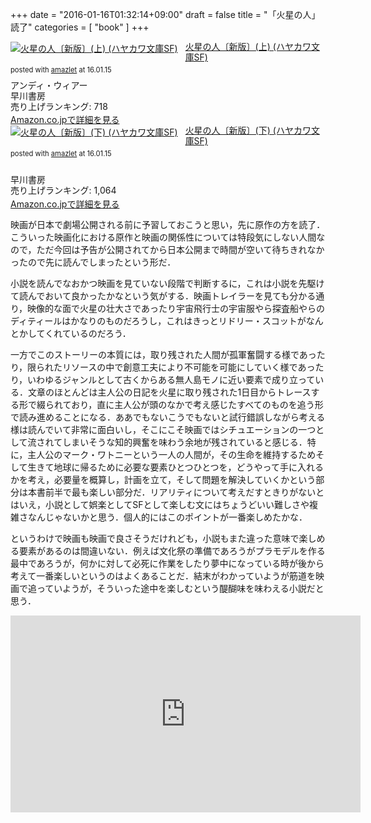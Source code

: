 +++
date = "2016-01-16T01:32:14+09:00"
draft = false
title = "「火星の人」読了"
categories = [ "book" ]
+++
<div class="amazlet-box" style="margin-bottom:0px;"><div class="amazlet-image" style="float:left;margin:0px 12px 1px 0px;"><a href="http://www.amazon.co.jp/exec/obidos/ASIN/4150120439/yagays-22/ref=nosim/" name="amazletlink" target="_blank"><img src="http://ecx.images-amazon.com/images/I/51mQ3XosnZL._SL160_.jpg" alt="火星の人〔新版〕(上) (ハヤカワ文庫SF)" style="border: none;" /></a></div><div class="amazlet-info" style="line-height:120%; margin-bottom: 10px"><div class="amazlet-name" style="margin-bottom:10px;line-height:120%"><a href="http://www.amazon.co.jp/exec/obidos/ASIN/4150120439/yagays-22/ref=nosim/" name="amazletlink" target="_blank">火星の人〔新版〕(上) (ハヤカワ文庫SF)</a><div class="amazlet-powered-date" style="font-size:80%;margin-top:5px;line-height:120%">posted with <a href="http://www.amazlet.com/" title="amazlet" target="_blank">amazlet</a> at 16.01.15</div></div><div class="amazlet-detail">アンディ・ウィアー <br />早川書房 <br />売り上げランキング: 718<br /></div><div class="amazlet-sub-info" style="float: left;"><div class="amazlet-link" style="margin-top: 5px"><a href="http://www.amazon.co.jp/exec/obidos/ASIN/4150120439/yagays-22/ref=nosim/" name="amazletlink" target="_blank">Amazon.co.jpで詳細を見る</a></div></div></div><div class="amazlet-footer" style="clear: left"></div></div>

<div class="amazlet-box" style="margin-bottom:0px;"><div class="amazlet-image" style="float:left;margin:0px 12px 1px 0px;"><a href="http://www.amazon.co.jp/exec/obidos/ASIN/4150120447/yagays-22/ref=nosim/" name="amazletlink" target="_blank"><img src="http://ecx.images-amazon.com/images/I/51Yc10tuNkL._SL160_.jpg" alt="火星の人〔新版〕(下) (ハヤカワ文庫SF)" style="border: none;" /></a></div><div class="amazlet-info" style="line-height:120%; margin-bottom: 10px"><div class="amazlet-name" style="margin-bottom:10px;line-height:120%"><a href="http://www.amazon.co.jp/exec/obidos/ASIN/4150120447/yagays-22/ref=nosim/" name="amazletlink" target="_blank">火星の人〔新版〕(下) (ハヤカワ文庫SF)</a><div class="amazlet-powered-date" style="font-size:80%;margin-top:5px;line-height:120%">posted with <a href="http://www.amazlet.com/" title="amazlet" target="_blank">amazlet</a> at 16.01.15</div></div><div class="amazlet-detail"><br />早川書房 <br />売り上げランキング: 1,064<br /></div><div class="amazlet-sub-info" style="float: left;"><div class="amazlet-link" style="margin-top: 5px"><a href="http://www.amazon.co.jp/exec/obidos/ASIN/4150120447/yagays-22/ref=nosim/" name="amazletlink" target="_blank">Amazon.co.jpで詳細を見る</a></div></div></div><div class="amazlet-footer" style="clear: left"></div></div>



映画が日本で劇場公開される前に予習しておこうと思い，先に原作の方を読了．こういった映画化における原作と映画の関係性については特段気にしない人間なので，ただ今回は予告が公開されてから日本公開まで時間が空いて待ちきれなかったので先に読んでしまったという形だ．

小説を読んでなおかつ映画を見ていない段階で判断するに，これは小説を先駆けて読んでおいて良かったかなという気がする．映画トレイラーを見ても分かる通り，映像的な面で火星の壮大さであったり宇宙飛行士の宇宙服やら探査船やらのディティールはかなりのものだろうし，これはきっとリドリー・スコットがなんとかしてくれているのだろう．

一方でこのストーリーの本質には，取り残された人間が孤軍奮闘する様であったり，限られたリソースの中で創意工夫により不可能を可能にしていく様であったり，いわゆるジャンルとして古くからある無人島モノに近い要素で成り立っている．文章のほとんどは主人公の日記を火星に取り残された1日目からトレースする形で綴られており，直に主人公が頭のなかで考え感じたすべてのものを追う形で読み進めることになる．ああでもないこうでもないと試行錯誤しながら考える様は読んでいて非常に面白いし，そこにこそ映画ではシチュエーションの一つとして流されてしまいそうな知的興奮を味わう余地が残されていると感じる．特に，主人公のマーク・ワトニーという一人の人間が，その生命を維持するためそして生きて地球に帰るために必要な要素ひとつひとつを，どうやって手に入れるかを考え，必要量を概算し，計画を立て，そして問題を解決していくかという部分は本書前半で最も楽しい部分だ．リアリティについて考えだすときりがないとはいえ，小説として娯楽としてSFとして楽しむ文にはちょうどいい難しさや複雑さなんじゃないかと思う．個人的にはこのポイントが一番楽しめたかな．

というわけで映画も映画で良さそうだけれども，小説もまた違った意味で楽しめる要素があるのは間違いない．例えば文化祭の準備であろうがプラモデルを作る最中であろうが，何かに対して必死に作業をしたり夢中になっている時が後から考えて一番楽しいというのはよくあることだ．結末がわかっていようが筋道を映画で追っていようが，そういった途中を楽しむという醍醐味を味わえる小説だと思う．

<iframe width="560" height="315" src="https://www.youtube.com/embed/Ue4PCI0NamI" frameborder="0" allowfullscreen></iframe>
